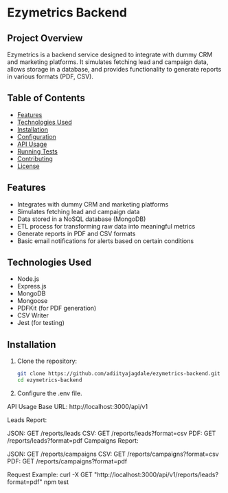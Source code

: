 # Ezymetrics Backend

## Project Overview

Ezymetrics is a backend service designed to integrate with dummy CRM and marketing platforms. It simulates fetching lead and campaign data, allows storage in a database, and provides functionality to generate reports in various formats (PDF, CSV).

## Table of Contents

- [Features](#features)
- [Technologies Used](#technologies-used)
- [Installation](#installation)
- [Configuration](#configuration)
- [API Usage](#api-usage)
- [Running Tests](#running-tests)
- [Contributing](#contributing)
- [License](#license)

## Features

- Integrates with dummy CRM and marketing platforms
- Simulates fetching lead and campaign data
- Data stored in a NoSQL database (MongoDB)
- ETL process for transforming raw data into meaningful metrics
- Generate reports in PDF and CSV formats
- Basic email notifications for alerts based on certain conditions

## Technologies Used

- Node.js
- Express.js
- MongoDB
- Mongoose
- PDFKit (for PDF generation)
- CSV Writer
- Jest (for testing)

## Installation

1. Clone the repository:

   ```bash
   git clone https://github.com/adiityajagdale/ezymetrics-backend.git
   cd ezymetrics-backend

   ```

2. Configure the .env file.

API Usage
Base URL: http://localhost:3000/api/v1

Leads Report:

JSON: GET /reports/leads
CSV: GET /reports/leads?format=csv
PDF: GET /reports/leads?format=pdf
Campaigns Report:

JSON: GET /reports/campaigns
CSV: GET /reports/campaigns?format=csv
PDF: GET /reports/campaigns?format=pdf

Request Example:
curl -X GET "http://localhost:3000/api/v1/reports/leads?format=pdf"
npm test
